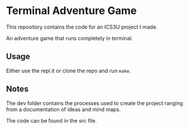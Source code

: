 # Terminal Adventure Game

This repository contains the code for an ICS3U project I made. 

An adventure game that runs completely in terminal. 

## Usage
Either use the repl.it or clone the repo and run `make`. 

## Notes
The dev folder contains the processes used to create the project ranging from a documentation of ideas and mind maps. 

The code can be found in the src file. 